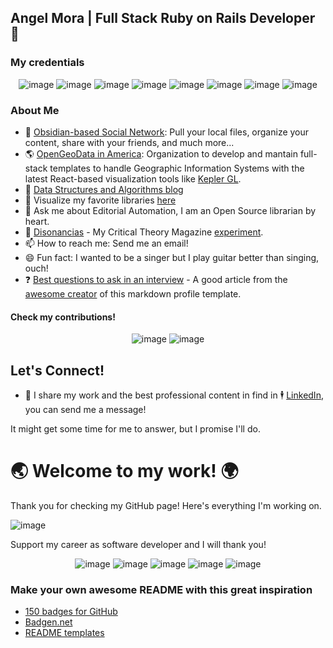 ## Angel Mora | Full Stack Ruby on Rails Developer 👋

### My credentials

<div align="center">
  
  ![image](https://img.shields.io/badge/HTML5-E34F26?style=for-the-badge&logo=html5&logoColor=white)
  ![image](https://img.shields.io/badge/CSS3-1572B6?style=for-the-badge&logo=css3&logoColor=white)
  ![image](https://img.shields.io/badge/Sass-CC6699?style=for-the-badge&logo=sass&logoColor=white)
  ![image](https://img.shields.io/badge/Bootstrap-563D7C?style=for-the-badge&logo=bootstrap&logoColor=white)
  ![image](https://img.shields.io/badge/JavaScript-323330?style=for-the-badge&logo=javascript&logoColor=F7DF1E)
  ![image](https://img.shields.io/badge/Ruby_on_Rails-CC0000?style=for-the-badge&logo=ruby-on-rails&logoColor=white)
  ![image](https://img.shields.io/badge/PostgreSQL-316192?style=for-the-badge&logo=postgresql&logoColor=white)
  ![image](https://img.shields.io/badge/Heroku-430098?style=for-the-badge&logo=heroku&logoColor=white)
</div>

### About Me

- 🔭 [Obsidian-based Social Network](https://www.youtube.com/watch?v=dQw4w9WgXcQ): Pull your local files, organize your content, share with your friends, and much more...
- 🌎 [OpenGeoData in America](https://www.youtube.com/watch?v=dQw4w9WgXcQ): Organization to develop and mantain full-stack templates to handle Geographic Information Systems with the latest React-based visualization tools like [Kepler GL](kepler.gl).
- 🌱 [Data Structures and Algorithms blog]()
- 👯 Visualize my favorite libraries [here]()
- 💬 Ask me about Editorial Automation, I am an Open Source librarian by heart.
- 🌱 [Disonancias](https://github.com/spec-tech/disonancias) - My Critical Theory Magazine [experiment](https://disonancias.org/).
- 📫 How to reach me: Send me an email!
- 😄 Fun fact: I wanted to be a singer but I play guitar better than singing, ouch!
- ❓ [Best questions to ask in an interview](https://github.com/Phantas0s/questions-job-interview) - A good article from the [awesome creator](https://github.com/Phantas0s) of this markdown profile template.

#### Check my contributions!

<div align="center">
  
  ![image](https://github-readme-stats.vercel.app/api?username=angel-mora&theme=blue-green)
  ![image](https://github-readme-stats.vercel.app/api/top-langs/?username=angel-mora&theme=blue-green)
</div>

<!--
Must documentation inspiration: https://github.com/nebulab/playbook
**angel-mora/angel-mora** is a ✨ _special_ ✨ repository because its `README.md` (this file) appears on your GitHub profile. -->

<!--

## My Projects

disonancias.org
spectech.world
angelmora.tech
org-bookmarks-sync

## Books

* 📙 [Estado y Economía desde Tiqqun: Perspectivas de Acción Crítica](https://themouseless.dev) - How to build a complete Mouseless Development Environment from start to finish.
* 📗 [Lee Esto para Hacer un Cambio Real](https://thesoftskills.dev) - The book I'm currently writing for developers to improve their soft skills.

## Mentoring

I don't like to call myself a teacher; I don't know better (or more) than you do. I simply try, with these projects, to pass on everything I learn.

* 💎 [The Valuable Dev](https://thevaluable.dev/) - Increase your value as a developer.
* 📽 [The Mouseless Dev](https://www.youtube.com/channel/UCoJtk2M8bme9KXTe6F3K-Yg) - Videos about mouseless tools and processes.
* 📝 [The Mouseless Dev Blog](https://themouseless.dev/posts/) - Transcripts of my Youtube videos.

## Self study

* 🎊 [The Playground](https://github.com/Phantas0s/playground) - Experiments and exercises.
* 🎋[The Alexandria Library Excerpt](https://github.com/Phantas0s/mindmap-library) - A small subsets of the 180+ mind maps I've made about different topics.

## Games

* 🐍 [Snake -HJKL->](https://github.com/Phantas0s/snake.hjkl) - A snake game to train moving with the keys `hjkl` (useful for Vim / Neovim) [Clojurescript]. [I want to play!](https://matthieucneude.com/snake/)
* 📦 [Sokoban](https://github.com/Phantas0s/sokoban) - A sokoban game where you can use `hjkl` to move around [Clojurescript]. [I want to play!](https://matthieucneude.com/sokoban/)

## Configuration

* 🎆 [Dotfiles](https://github.com/Phantas0s/.dotfiles) - All the configuration files for the different applications I'm using.
* 💻 [ArchInstall](https://github.com/Phantas0s/ArchInstall) - Scripts to install my whole [Mouseless Development Environment](https://themouseless.dev/).
* 🔷 [Purification](https://github.com/Phantas0s/purification) - Minimal prompt for Zsh (without dependency).


* 📨 You can subscribe to the [newsletter of my blog](https://thevaluable.dev/page/newsletter/) and answer any email you want. I love email, and I'm always happy to answer.

-->


## Let's Connect!

* 🦚 I share my work and the best professional content in find in 🕴️ [LinkedIn](https://linkedin.com/in/angelmoradev), you can send me a message!

It might get some time for me to answer, but I promise I'll do.

# 🌏 Welcome to my work! 🌍

Thank you for checking my GitHub page! Here's everything I'm working on.

![image](https://ForTheBadge.com/images/badges/built-with-love.svg)

Support my career as software developer and I will thank you!

<div align="center">

  ![image](https://img.shields.io/badge/Bitcoin-000000?style=for-the-badge&logo=bitcoin&logoColor=white)
  ![image](https://img.shields.io/badge/Liberapay-F6C915?style=for-the-badge&logo=liberapay&logoColor=black)
  ![image](https://img.shields.io/badge/PayPal-00457C?style=for-the-badge&logo=paypal&logoColor=white)
  ![image](https://img.shields.io/badge/Ko--fi-F16061?style=for-the-badge&logo=ko-fi&logoColor=white)
  ![image](https://img.shields.io/badge/Patreon-F96854?style=for-the-badge&logo=patreon&logoColor=white)
</div>

### Make your own awesome README with this great inspiration

- [150 badges for GitHub](https://dev.to/envoy_/150-badges-for-github-pnk=)
- [Badgen.net](https://badgen.net/=)
- [README templates](https://github.com/durgeshsamariya/awesome-github-profile-readme-templates/)
